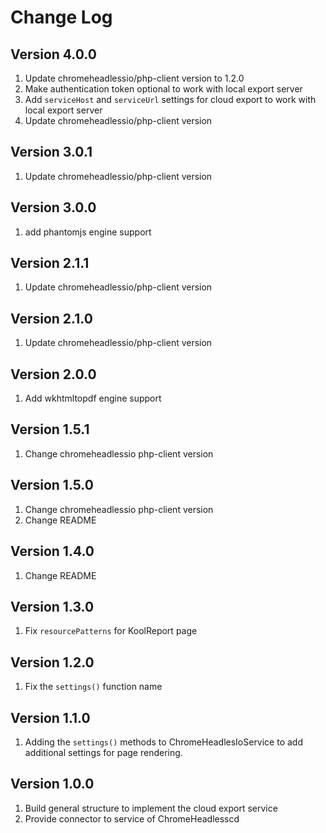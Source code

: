 # Change Log

## Version 4.0.0

1. Update chromeheadlessio/php-client version to 1.2.0
2. Make authentication token optional to work with local export server
3. Add `serviceHost` and `serviceUrl` settings for cloud export to work with local export server
4. Update chromeheadlessio/php-client version

## Version 3.0.1

1. Update chromeheadlessio/php-client version

## Version 3.0.0

1. add phantomjs engine support

## Version 2.1.1

1. Update chromeheadlessio/php-client version

## Version 2.1.0

1. Update chromeheadlessio/php-client version

## Version 2.0.0

1. Add wkhtmltopdf engine support

## Version 1.5.1

1. Change chromeheadlessio php-client version

## Version 1.5.0

1. Change chromeheadlessio php-client version
2. Change README

## Version 1.4.0

1. Change README

## Version 1.3.0

1. Fix `resourcePatterns` for KoolReport page

## Version 1.2.0

1. Fix the `settings()` function name

## Version 1.1.0

1. Adding the `settings()` methods to ChromeHeadlesIoService to add additional settings for page rendering.

## Version 1.0.0

1. Build general structure to implement the cloud export service
2. Provide connector to service of ChromeHeadlesscd